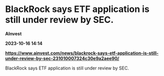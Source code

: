 # BlackRock says ETF application is still under review by SEC.
**AInvest**

**2023-10-16 14:14**

**https://www.ainvest.com/news/blackrock-says-etf-application-is-still-under-review-by-sec-231010007324c30e9a2aee90/**

BlackRock says ETF application is still under review by SEC.